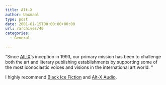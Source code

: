 ```yaml
---
title: Alt-X
author: Unxmaal
type: post
date: 2001-01-15T00:00:00+00:00
url: /archives/40
categories:
  - General

---
```

&#8220;Since [Alt-X][1]&#8216;s inception in 1993, our primary mission has been to challenge both the art and literary publishing establishments by supporting some of the most iconoclastic voices and visions in the international art world. &#8220;

I highly recommend [Black Ice Fiction][2] and [Alt-X Audio][3].

 [1]: http://www.altx.com/
 [2]: http://www.altx.com/profiles
 [3]: http://www.altx.com/audio/